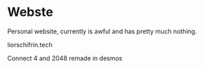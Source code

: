 # Webste

Personal website, currently is awful and has pretty much nothing.

liorschifrin.tech

Connect 4 and 2048 remade in desmos
